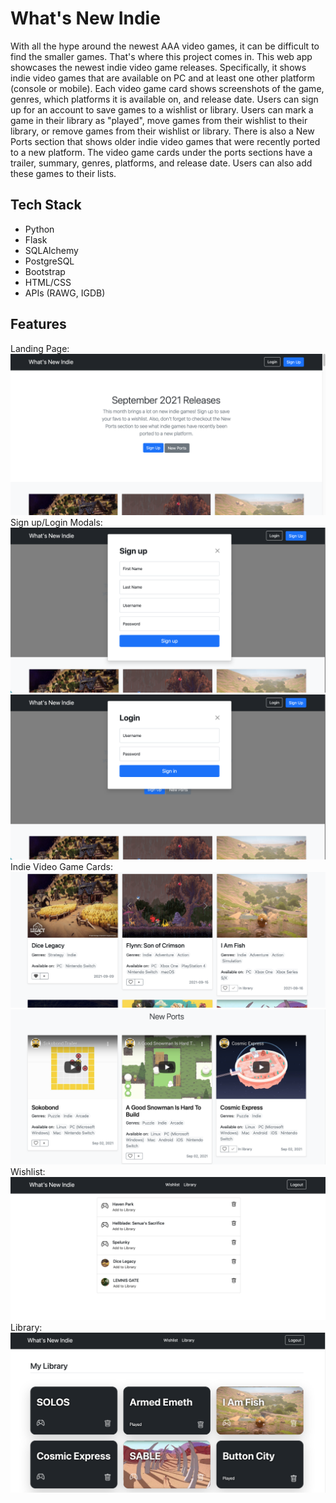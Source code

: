 # What's New Indie

With all the hype around the newest AAA video games, it can be difficult to find the smaller games. That's where this project comes in. This web app showcases the newest indie video game releases. Specifically, it shows indie video games that are available on PC and at least one other platform (console or mobile). Each video game card shows screenshots of the game, genres, which platforms it is available on, and release date. Users can sign up for an account to save games to a wishlist or library. Users can mark a game in their library as "played", move games from their wishlist to their library, or remove games from their wishlist or library. There is also a New Ports section that shows older indie video games that were recently ported to a new platform. The video game cards under the ports sections have a trailer, summary, genres, platforms, and release date. Users can also add these games to their lists. 

## Tech Stack

* Python
* Flask
* SQLAlchemy
* PostgreSQL
* Bootstrap
* HTML/CSS
* APIs (RAWG, IGDB)

## Features
Landing Page:
 ![screenshot1](static/images/landing.png)
Sign up/Login Modals:
 ![screenshot1](static/images/signup.png)
 ![screenshot1](static/images/login.png)
Indie Video Game Cards:
 ![screenshot1](static/images/new-releases.png)
 ![screenshot1](static/images/new-ports.png)
Wishlist:
 ![screenshot1](static/images/wishlist.png)
Library:
 ![screenshot1](static/images/library.png)
